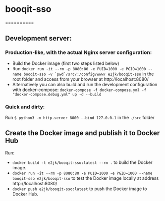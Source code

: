 # booqit-sso
==========

## Development server:

### Production-like, with the actual Nginx server configuration:

* Build the Docker image (first two steps listed below)
* Run ``docker run -it --rm -p 8080:80 -e PUID=1000 -e PGID=1000 --name booqit-sso -v `pwd`/src/:/config/www/ e2jk/booqit-sso`` in the root folder and access from your browser at http://localhost:8080/
* Alternatively you can also build and run the development configuration with docker-compose: ``docker-compose -f docker-compose.yml -f "docker-compose.debug.yml" up -d --build``

### Quick and dirty:

Run `$ python3 -m http.server 8000 --bind 127.0.0.1` in the `./src` folder

## Create the Docker image and publish it to Docker Hub

Run:

* `docker build -t e2jk/booqit-sso:latest --rm .` to build the Docker image.
* ``docker run -it --rm -p 8080:80 -e PUID=1000 -e PGID=1000 --name booqit-sso e2jk/booqit-sso`` to test the Docker image locally at address http://localhost:8080/
* `docker push e2jk/booqit-sso:latest` to push the Docker image to Docker Hub.
